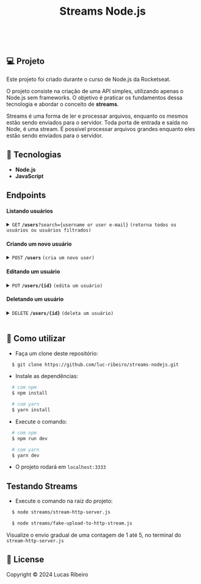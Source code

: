 <h1 align="center">
Streams Node.js
<br>
<br>
</h1>
<br>

## 💻 Projeto
Este projeto foi criado durante o curso de Node.js da Rocketseat.

O projeto consiste na criação de uma API simples, utilizando apenas o Node.js sem frameworks.
O objetivo é praticar os fundamentos dessa tecnologia e abordar o conceito de <strong>streams</strong>.

Streams é uma forma de ler e processar arquivos, enquanto os mesmos estão sendo enviados para o servidor.
Toda porta de entrada e saída no Node, é uma stream. É possível processar arquivos grandes enquanto eles estão sendo enviados para o servidor.

## 🚀 Tecnologias

- **Node.js** 
- **JavaScript**

## Endpoints

#### Listando usuários

<details>
 <summary><code>GET</code> <code><b>/users</b>?search={username or user e-mail}</code> <code>(retorna todos os usuários ou usuários filtrados)</code></summary>

##### Parâmetros

> | name      |  type     | data type               | description                                                           |
> |-----------|-----------|-------------------------|-----------------------------------------------------------------------|
> | search    |  optional | string                  | E-mail ou nome do usuário para filtrar                                |

##### Respostas

> | http code     | content-type                      | response                                                            |
> |---------------|-----------------------------------|---------------------------------------------------------------------|
> | `200`         | `application/json`                | JSON contendo todos os usuários ou somente os usuários filtrados    |

##### Exemplo cURL

> ```javascript
>  curl -X GET -H "Content-Type: application/json" http://localhost:3333/users
> ```

</details>

#### Criando um novo usuário

<details>
 <summary><code>POST</code> <code><b>/users</b></code> <code>(cria um novo user)</code></summary>

##### Parâmetros

> | name      |  type     | data type               | description                                                           |
> |-----------|-----------|-------------------------|-----------------------------------------------------------------------|
> | email     |  required | string                  | E-mail do usuário                                                     |
> | name      |  required | string                  | Nome do usuário                                                       |

##### Respostas

> | http code     | content-type                      | response                                                            |
> |---------------|-----------------------------------|---------------------------------------------------------------------|
> | `201`         | `text/plain;charset=UTF-8`        | `User created successfully`                                         |
> | `400`         | `application/json`                | `{"code":"400","message":"Bad Request"}`                            |
> | `405`         | `text/html;charset=utf-8`         | None                                                                |

##### Exemplo cURL

> ```javascript
>  curl -X POST -H "Content-Type: application/json" --data @post.json http://localhost:3333/users
> ```

</details>

#### Editando um usuário

<details>
 <summary><code>PUT</code> <code><b>/users/{id}</b></code> <code>(edita um usuário)</code></summary>

##### Parâmetros

> | name      |  type     | data type               | description                                                           |
> |-----------|-----------|-------------------------|-----------------------------------------------------------------------|
> | id        |  required | int                     | Identificador único do usuário                                        |

##### Body

> | name      |  type     | data type               | description                                                           |
> |-----------|-----------|-------------------------|-----------------------------------------------------------------------|
> | email     |  required | string                  | E-mail do usuário a ser editado                                       |
> | name      |  required | string                  | Nome do usuário a ser editado                                         |

##### Respostas

> | http code     | content-type                      | response                                                            |
> |---------------|-----------------------------------|---------------------------------------------------------------------|
> | `204`         | `text/plain;charset=UTF-8`        | User changed successfully                                           |
> | `400`         | `application/json`                | `{"code":"400","message":"Bad Request"}`                            |
> | `405`         | `text/html;charset=utf-8`         | None                                                                |

##### Exemplo cURL

> ```javascript
>  curl -X PUT -H "Content-Type: application/json" --data @put.json http://localhost:3333/users/id
> ```

</details>

#### Deletando um usuário

<details>
 <summary><code>DELETE</code> <code><b>/users/{id}</b></code> <code>(deleta um usuário)</code></summary>

##### Parâmetros

> | name      |  type     | data type               | description                                                           |
> |-----------|-----------|-------------------------|-----------------------------------------------------------------------|
> | id        |  required | int                     | Identificador único do usuário                                        |

##### Respostas

> | http code     | content-type                      | response                                                            |
> |---------------|-----------------------------------|---------------------------------------------------------------------|
> | `204`         | `text/plain;charset=UTF-8`        | User deleted successfully                                           |
> | `400`         | `application/json`                | `{"code":"400","message":"Bad Request"}`                            |
> | `405`         | `text/html;charset=utf-8`         | None                                                                |

##### Exemplo cURL

> ```javascript
>  curl -X DELETE -H "Content-Type: application/json" http://localhost:3333/users/id
> ```

</details>

<br>

## :page_facing_up: Como utilizar

- Faça um clone deste repositório:

```sh
  $ git clone https://github.com/luc-ribeiro/streams-nodejs.git
```

- Instale as dependências:

```sh
  # com npm
  $ npm install

  # com yarn
  $ yarn install
```

- Execute o comando:

```sh
  # com npm
  $ npm run dev

  # com yarn
  $ yarn dev
```

- O projeto rodará em `localhost:3333`

## Testando Streams

- Execute o comando na raiz do projeto:

```sh
  $ node streams/stream-http-server.js
```

```sh
  $ node streams/fake-upload-to-http-stream.js
```

Visualize o envio gradual de uma contagem de 1 até 5, no terminal do ```stream-http-server.js```

## :memo: License

Copyright © 2024 Lucas Ribeiro
